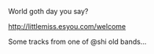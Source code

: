 World goth day you say?

http://littlemiss.esyou.com/welcome

Some tracks from one of @shi old bands... 